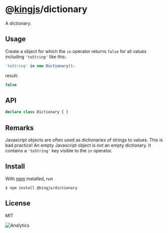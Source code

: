 # @[kingjs](https://www.npmjs.com/package/kingjs)/dictionary

A dictionary.

## Usage
Create a object for which the `in` operator returns `false` for all values including `'toString'` like this:
```js
'toString' in new Dictionary();
```
result:
```js
false
```

## API
```ts
declare class Dictionary { }
```
## Remarks
Javascript objects are often used as dictionaries of strings to values. This is bad practice! An empty Javascript object is _not_ an empty dictionary. It contains a `'toString'` key visible to the `in` operator. 

## Install
With [npm](https://npmjs.org/) installed, run

```
$ npm install @kingjs/dictionary
```

## License

MIT

![Analytics](https://analytics.kingjs.net/dictionary)